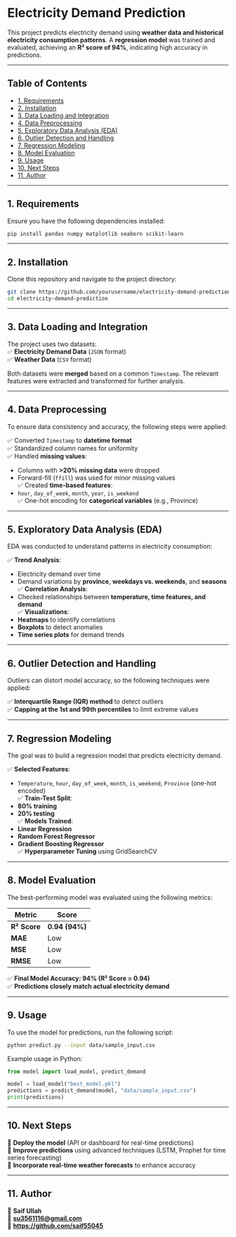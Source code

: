 # Electricity Demand Prediction  

This project predicts electricity demand using **weather data and historical electricity consumption patterns**. A **regression model** was trained and evaluated, achieving an **R² score of 94%**, indicating high accuracy in predictions.  

---

## Table of Contents  
- [1. Requirements](#1-requirements)  
- [2. Installation](#2-installation)  
- [3. Data Loading and Integration](#3-data-loading-and-integration)  
- [4. Data Preprocessing](#4-data-preprocessing)  
- [5. Exploratory Data Analysis (EDA)](#5-exploratory-data-analysis-eda)  
- [6. Outlier Detection and Handling](#6-outlier-detection-and-handling)  
- [7. Regression Modeling](#7-regression-modeling)  
- [8. Model Evaluation](#8-model-evaluation)  
- [9. Usage](#9-usage)  
- [10. Next Steps](#10-next-steps)  
- [11. Author](#11-author)  

---

## 1. Requirements  
Ensure you have the following dependencies installed:  

```bash
pip install pandas numpy matplotlib seaborn scikit-learn
```


---

## 2. Installation  
Clone this repository and navigate to the project directory:  

```bash
git clone https://github.com/yourusername/electricity-demand-prediction.git
cd electricity-demand-prediction
```

---

## 3. Data Loading and Integration  
The project uses two datasets:  
✅ **Electricity Demand Data** (`JSON` format)  
✅ **Weather Data** (`CSV` format)  

Both datasets were **merged** based on a common `Timestamp`. The relevant features were extracted and transformed for further analysis.  

---

## 4. Data Preprocessing  
To ensure data consistency and accuracy, the following steps were applied:  

✅ Converted `Timestamp` to **datetime format**  
✅ Standardized column names for uniformity  
✅ Handled **missing values**:  
   - Columns with **>20% missing data** were dropped  
   - Forward-fill (`ffill`) was used for minor missing values  
✅ Created **time-based features**:  
   - `hour`, `day_of_week`, `month`, `year`, `is_weekend`  
✅ One-hot encoding for **categorical variables** (e.g., Province)  

---

## 5. Exploratory Data Analysis (EDA)  
EDA was conducted to understand patterns in electricity consumption:  

✅ **Trend Analysis**:  
   - Electricity demand over time  
   - Demand variations by **province**, **weekdays vs. weekends**, and **seasons**  
✅ **Correlation Analysis**:  
   - Checked relationships between **temperature, time features, and demand**  
✅ **Visualizations**:  
   - **Heatmaps** to identify correlations  
   - **Boxplots** to detect anomalies  
   - **Time series plots** for demand trends  

---

## 6. Outlier Detection and Handling  
Outliers can distort model accuracy, so the following techniques were applied:  

✅ **Interquartile Range (IQR) method** to detect outliers  
✅ **Capping at the 1st and 99th percentiles** to limit extreme values  

---

## 7. Regression Modeling  
The goal was to build a regression model that predicts electricity demand.  

✅ **Selected Features**:  
   - `Temperature`, `hour`, `day_of_week`, `month`, `is_weekend`, `Province` (one-hot encoded)  
✅ **Train-Test Split**:  
   - **80% training**  
   - **20% testing**  
✅ **Models Trained**:  
   - **Linear Regression**  
   - **Random Forest Regressor**  
   - **Gradient Boosting Regressor**  
✅ **Hyperparameter Tuning** using GridSearchCV  

---

## 8. Model Evaluation  
The best-performing model was evaluated using the following metrics:  

| Metric          | Score  |
|----------------|--------|
| **R² Score**   | **0.94 (94%)** |
| **MAE**        | Low    |
| **MSE**        | Low    |
| **RMSE**       | Low    |

✅ **Final Model Accuracy: 94% (R² Score = 0.94)**  
✅ **Predictions closely match actual electricity demand**  

---

## 9. Usage  
To use the model for predictions, run the following script:  

```bash
python predict.py --input data/sample_input.csv
```

Example usage in Python:  

```python
from model import load_model, predict_demand

model = load_model("best_model.pkl")
predictions = predict_demand(model, "data/sample_input.csv")
print(predictions)
```

---

## 10. Next Steps  
🔹 **Deploy the model** (API or dashboard for real-time predictions)  
🔹 **Improve predictions** using advanced techniques (LSTM, Prophet for time series forecasting)  
🔹 **Incorporate real-time weather forecasts** to enhance accuracy  

---

## 11. Author  
📌 **Saif Ullah**  
📌 **su3561116@gmail.com**  
📌 **https://github.com/saif55045**  

